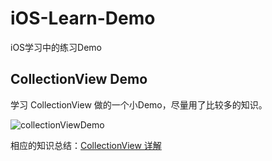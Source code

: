 # iOS-Learn-Demo
iOS学习中的练习Demo

## CollectionView Demo
学习 CollectionView 做的一个小Demo，尽量用了比较多的知识。

![collectionViewDemo](http://oaej5i484.bkt.clouddn.com/collectionViewDemo.gif)

相应的知识总结：[CollectionView 详解](http://blog.zhkuo.me/2016/09/08/CollectionView%E8%AF%A6%E8%A7%A3/)

